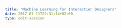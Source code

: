 ```yaml
---
title: "Machine Learning for Interaction Designers"
date: 2017-07-11T22:31:14+02:00
type: edit-session
---
```

